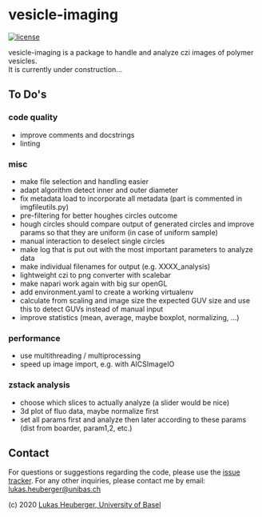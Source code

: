 # vesicle-imaging

[![license][badge-license]][badge-url-license]

vesicle-imaging is a package to handle and analyze czi images of polymer vesicles.\
It is currently under construction...

## To Do's

### code quality

- improve comments and docstrings
- linting

### misc

- make file selection and handling easier
- adapt algorithm detect inner and outer diameter
- fix metadata load to incorporate all metadata (part is commented in imgfileutils.py)
- pre-filtering for better houghes circles outcome
- hough circles should compare output of generated circles and improve params so that they are uniform (in case of
  uniform sample)
- manual interaction to deselect single circles
- make log that is put out with the most important parameters to analyze data
- make individual filenames for output (e.g. XXXX_analysis)
- lightweight czi to png converter with scalebar
- make napari work again with big sur openGL
- add environment.yaml to create a working virtualenv
- calculate from scaling and image size the expected GUV size and use this to detect GUVs instead of manual input
- improve statistics (mean, average, maybe boxplot, normalizing, ...)

### performance

- use multithreading / multiprocessing
- speed up image import, e.g. with AICSImageIO

### zstack analysis

- choose which slices to actually analyze (a slider would be nice)
- 3d plot of fluo data, maybe normalize first
- set all params first and analyze then later according to these params (dist from boarder, param1,2, etc.)

## Contact

For questions or suggestions regarding the code, please use the
[issue tracker][issue-tracker]. For any other inquiries, please contact me
by email: <lukas.heuberger@unibas.ch>

(c) 2020 [Lukas Heuberger, University of Basel][contact]

[badge-license]: <https://img.shields.io/badge/license-Apache%202.0-orange.svg?style=flat&color=important>

[badge-url-license]: <http://www.apache.org/licenses/LICENSE-2.0>

[issue-tracker]: <https://github.com/lukasheuberger/vesicle-imaging/issues>

[contact]: <mailto:lukas.heuberger@unibas.ch>
